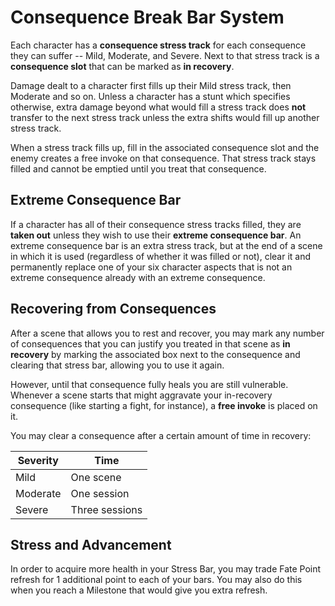 # Consequence Break Bar System

Each character has a **consequence stress track** for each consequence they can suffer -- Mild, Moderate, and Severe. Next to that stress track is a **consequence slot** that can be marked as **in recovery**.

Damage dealt to a character first fills up their Mild stress track, then Moderate and so on. Unless a character has a stunt which specifies otherwise, extra damage beyond what would fill a stress track does **not** transfer to the next stress track unless the extra shifts would fill up another stress track.

When a stress track fills up, fill in the associated consequence slot and the enemy creates a free invoke on that consequence. That stress track stays filled and cannot be emptied until you treat that consequence.  

## Extreme Consequence Bar
If a character has all of their consequence stress tracks filled, they are **taken out** unless they wish to use their **extreme consequence bar**.  An extreme consequence bar is an extra stress track, but at the end of a scene in which it is used (regardless of whether it was filled or not), clear it and permanently replace one of your six character aspects that is not an extreme consequence already with an extreme consequence.

## Recovering from Consequences

After a scene that allows you to rest and recover, you may mark any number of consequences that you can justify you treated in that scene as **in recovery** by marking the associated box next to the consequence and clearing that stress bar, allowing you to use it again. 

However, until that consequence fully heals you are still vulnerable. Whenever a scene starts that might aggravate your in-recovery consequence (like starting a fight, for instance), a **free invoke** is placed on it.

You may clear a consequence after a certain amount of time in recovery:

| Severity | Time |
|--------|------|
| Mild | One scene |
| Moderate | One session |
| Severe | Three sessions |

## Stress and Advancement
In order to acquire more health in your Stress Bar, you may trade Fate Point refresh for 1 additional point to each of your bars. You may also do this when you reach a Milestone that would give you extra refresh.
